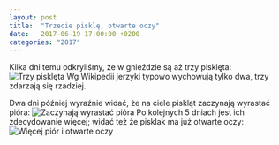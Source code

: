 ```yaml
---
layout: post
title:  "Trzecie pisklę, otwarte oczy"
date:   2017-06-19 17:00:00 +0200
categories: "2017"
---
```


Kilka dni temu odkryliśmy, że w gnieździe są aż trzy pisklęta:
![Trzy pisklęta]({{site.baseurl}}/images/2017-06-19/vlcsnap-2017-06-12-21h32m16s917.png)
Wg Wikipedii jerzyki typowo wychowują tylko dwa, trzy zdarzają się rzadziej.

Dwa dni później wyraźnie widać, że na ciele piskląt zaczynają wyrastać pióra:
![Zaczynają wyrastać pióra]({{site.baseurl}}/images/2017-06-19/vlcsnap-2017-06-14-12h24m38s011.png)
Po kolejnych 5 dniach jest ich zdecydowanie więcej; widać też że pisklak ma już otwarte oczy:
![Więcej piór i otwarte oczy]({{site.baseurl}}/images/2017-06-19/vlcsnap-2017-06-19-14h02m27s449.png)










